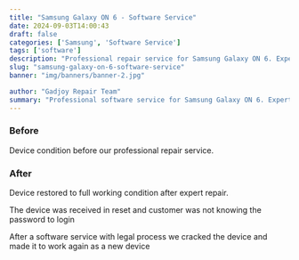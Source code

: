 ```yaml
---
title: "Samsung Galaxy ON 6 - Software Service"
date: 2024-09-03T14:00:43
draft: false
categories: ['Samsung', 'Software Service']
tags: ['software']
description: "Professional repair service for Samsung Galaxy ON 6. Expert diagnosis and quality repairs in Bangalore."
slug: "samsung-galaxy-on-6-software-service"
banner: "img/banners/banner-2.jpg"

author: "Gadjoy Repair Team"
summary: "Professional software service for Samsung Galaxy ON 6. Expert technicians, quality parts, warranty included."
---
```


### Before

Device condition before our professional repair service.

### After

Device restored to full working condition after expert repair.

The device was received in reset and customer was not knowing the password to login

After a software service with legal process we cracked the device and made it to work again as a new device